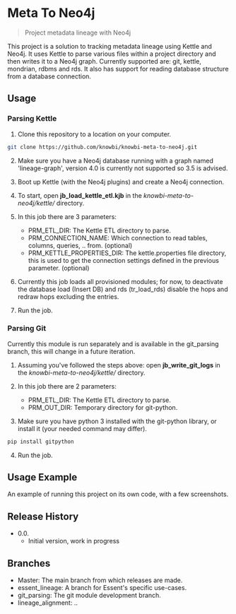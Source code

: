 # Meta To Neo4j

> Project metadata lineage with Neo4j

This project is a solution to tracking metadata lineage using Kettle and Neo4j.
It uses Kettle to parse various files within a project directory and then writes it to a Neo4j graph.
Currently supported are: git, kettle, mondrian, rdbms and rds. It also has support for reading database structure from a database connection.

## Usage

### Parsing Kettle

1. Clone this repository to a location on your computer.

```sh
git clone https://github.com/knowbi/knowbi-meta-to-neo4j.git
```

2. Make sure you have a Neo4j database running with a graph named 'lineage-graph', version 4.0 is currently not supported so 3.5 is advised.
3. Boot up Kettle (with the Neo4j plugins) and create a Neo4j connection.
4. To start, open **jb_load_kettle_etl.kjb** in the *knowbi-meta-to-neo4j/kettle/* directory.
5. In this job there are 3 parameters:
    - PRM_ETL_DIR: The Kettle ETL directory to parse.
    - PRM_CONNECTION_NAME: Which connection to read tables, columns, queries, .. from. (optional)
    - PRM_KETTLE_PROPERTIES_DIR: The kettle.properties file directory, this is used to get the connection settings defined in the previous parameter. (optional)

6. Currently this job loads all provisioned modules; for now, to deactivate the database load (Insert DB) and rds (tr_load_rds) disable the hops and redraw hops excluding the entries.
7. Run the job.

### Parsing Git

Currently this module is run separately and is available in the git_parsing branch, this will change in a future iteration.

1. Assuming you've followed the steps above: open **jb_write_git_logs** in the *knowbi-meta-to-neo4j/kettle/* directory.
2. In this job there are 2 parameters:
    - PRM_ETL_DIR: The Kettle ETL directory to parse.
    - PRM_OUT_DIR: Temporary directory for git-python.

3. Make sure you have python 3 installed with the git-python library, or install it (your needed command may differ).

```sh
pip install gitpython
```

4. Run the job.

## Usage Example

An example of running this project on its own code, with a few screenshots.

## Release History

* 0.0.
  * Initial version, work in progress

## Branches

- Master: The main branch from which releases are made.
- essent_lineage: A branch for Essent's specific use-cases.
- git_parsing: The git module development branch.
- lineage_alignment: ..
